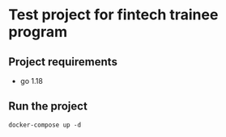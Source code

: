 # Test project for fintech trainee program

## Project requirements
- go 1.18

## Run the project
`docker-compose up -d`
